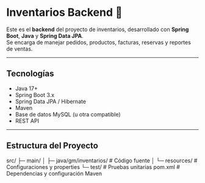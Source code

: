 # Inventarios Backend 🚀

Este es el **backend** del proyecto de inventarios, desarrollado con **Spring Boot**, **Java** y **Spring Data JPA**.  
Se encarga de manejar pedidos, productos, facturas, reservas y reportes de ventas.

---

## Tecnologías

- Java 17+
- Spring Boot 3.x
- Spring Data JPA / Hibernate
- Maven
- Base de datos MySQL (u otra compatible)
- REST API

---

## Estructura del Proyecto

src/
├─ main/
│ ├─ java/gm/inventarios/ # Código fuente
│ └─ resources/ # Configuraciones y properties
└─ test/ # Pruebas unitarias
pom.xml # Dependencias y configuración Maven
